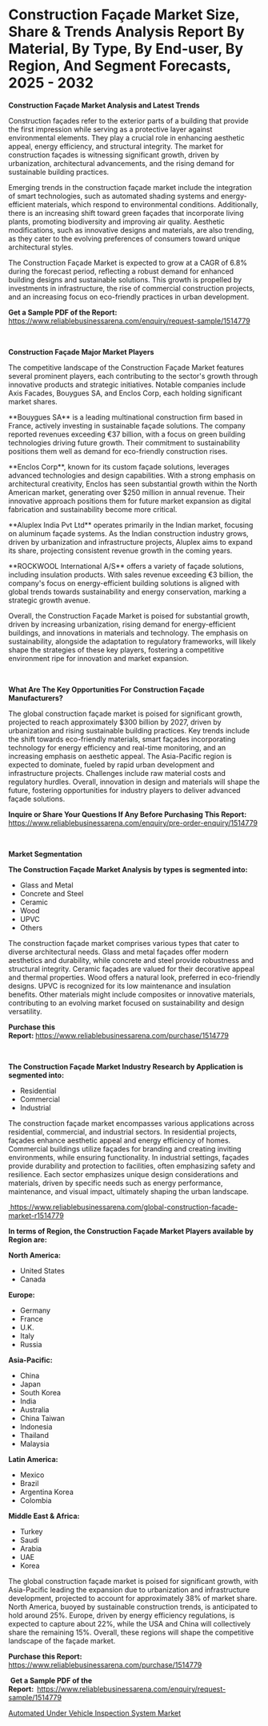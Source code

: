 <p><h1>Construction Façade Market Size, Share & Trends Analysis Report By Material, By Type, By End-user, By Region, And Segment Forecasts, 2025 - 2032</h1></p><p><strong>Construction Façade Market Analysis and Latest Trends</strong></p>
<p><p>Construction façades refer to the exterior parts of a building that provide the first impression while serving as a protective layer against environmental elements. They play a crucial role in enhancing aesthetic appeal, energy efficiency, and structural integrity. The market for construction façades is witnessing significant growth, driven by urbanization, architectural advancements, and the rising demand for sustainable building practices.</p><p>Emerging trends in the construction façade market include the integration of smart technologies, such as automated shading systems and energy-efficient materials, which respond to environmental conditions. Additionally, there is an increasing shift toward green façades that incorporate living plants, promoting biodiversity and improving air quality. Aesthetic modifications, such as innovative designs and materials, are also trending, as they cater to the evolving preferences of consumers toward unique architectural styles.</p><p>The Construction Façade Market is expected to grow at a CAGR of 6.8% during the forecast period, reflecting a robust demand for enhanced building designs and sustainable solutions. This growth is propelled by investments in infrastructure, the rise of commercial construction projects, and an increasing focus on eco-friendly practices in urban development.</p></p>
<p><strong>Get a Sample PDF of the Report:&nbsp;</strong> <a href="https://www.reliablebusinessarena.com/enquiry/request-sample/1514779?utm_campaign=2195&utm_medium=2&utm_source=Github&utm_content=ia&utm_term=29032025&utm_id=construction-facade">https://www.reliablebusinessarena.com/enquiry/request-sample/1514779</a></p>
<p>&nbsp;</p>
<p><strong>Construction Façade Major Market Players</strong></p>
<p><p>The competitive landscape of the Construction Façade Market features several prominent players, each contributing to the sector's growth through innovative products and strategic initiatives. Notable companies include Axis Facades, Bouygues SA, and Enclos Corp, each holding significant market shares.</p><p>**Bouygues SA** is a leading multinational construction firm based in France, actively investing in sustainable façade solutions. The company reported revenues exceeding €37 billion, with a focus on green building technologies driving future growth. Their commitment to sustainability positions them well as demand for eco-friendly construction rises.</p><p>**Enclos Corp**, known for its custom façade solutions, leverages advanced technologies and design capabilities. With a strong emphasis on architectural creativity, Enclos has seen substantial growth within the North American market, generating over $250 million in annual revenue. Their innovative approach positions them for future market expansion as digital fabrication and sustainability become more critical.</p><p>**Aluplex India Pvt Ltd** operates primarily in the Indian market, focusing on aluminum façade systems. As the Indian construction industry grows, driven by urbanization and infrastructure projects, Aluplex aims to expand its share, projecting consistent revenue growth in the coming years.</p><p>**ROCKWOOL International A/S** offers a variety of façade solutions, including insulation products. With sales revenue exceeding €3 billion, the company's focus on energy-efficient building solutions is aligned with global trends towards sustainability and energy conservation, marking a strategic growth avenue.</p><p>Overall, the Construction Façade Market is poised for substantial growth, driven by increasing urbanization, rising demand for energy-efficient buildings, and innovations in materials and technology. The emphasis on sustainability, alongside the adaptation to regulatory frameworks, will likely shape the strategies of these key players, fostering a competitive environment ripe for innovation and market expansion.</p></p>
<p>&nbsp;</p>
<p><strong>What Are The Key Opportunities For Construction Façade Manufacturers?</strong></p>
<p><p>The global construction façade market is poised for significant growth, projected to reach approximately $300 billion by 2027, driven by urbanization and rising sustainable building practices. Key trends include the shift towards eco-friendly materials, smart façades incorporating technology for energy efficiency and real-time monitoring, and an increasing emphasis on aesthetic appeal. The Asia-Pacific region is expected to dominate, fueled by rapid urban development and infrastructure projects. Challenges include raw material costs and regulatory hurdles. Overall, innovation in design and materials will shape the future, fostering opportunities for industry players to deliver advanced façade solutions.</p></p>
<p><strong>Inquire or Share Your Questions If Any Before Purchasing This Report:</strong> <a href="https://www.reliablebusinessarena.com/enquiry/pre-order-enquiry/1514779?utm_campaign=2195&utm_medium=2&utm_source=Github&utm_content=ia&utm_term=29032025&utm_id=construction-facade">https://www.reliablebusinessarena.com/enquiry/pre-order-enquiry/1514779</a></p>
<p>&nbsp;</p>
<p><strong>Market Segmentation</strong></p>
<p><strong>The Construction Façade Market Analysis by types is segmented into:</strong></p>
<p><ul><li>Glass and Metal</li><li>Concrete and Steel</li><li>Ceramic</li><li>Wood</li><li>UPVC</li><li>Others</li></ul></p>
<p><p>The construction façade market comprises various types that cater to diverse architectural needs. Glass and metal façades offer modern aesthetics and durability, while concrete and steel provide robustness and structural integrity. Ceramic façades are valued for their decorative appeal and thermal properties. Wood offers a natural look, preferred in eco-friendly designs. UPVC is recognized for its low maintenance and insulation benefits. Other materials might include composites or innovative materials, contributing to an evolving market focused on sustainability and design versatility.</p></p>
<p><strong>Purchase this Report:&nbsp;</strong><a href="https://www.reliablebusinessarena.com/purchase/1514779?utm_campaign=2195&utm_medium=2&utm_source=Github&utm_content=ia&utm_term=29032025&utm_id=construction-facade">https://www.reliablebusinessarena.com/purchase/1514779</a></p>
<p>&nbsp;</p>
<p><strong>The Construction Façade Market Industry Research by Application is segmented into:</strong></p>
<p><ul><li>Residential</li><li>Commercial</li><li>Industrial</li></ul></p>
<p><p>The construction façade market encompasses various applications across residential, commercial, and industrial sectors. In residential projects, façades enhance aesthetic appeal and energy efficiency of homes. Commercial buildings utilize façades for branding and creating inviting environments, while ensuring functionality. In industrial settings, façades provide durability and protection to facilities, often emphasizing safety and resilience. Each sector emphasizes unique design considerations and materials, driven by specific needs such as energy performance, maintenance, and visual impact, ultimately shaping the urban landscape.</p></p>
<p><a href="https://www.reliablebusinessarena.com/global-construction-facade-market-r1514779?utm_campaign=2195&utm_medium=2&utm_source=Github&utm_content=ia&utm_term=29032025&utm_id=construction-facade">&nbsp;https://www.reliablebusinessarena.com/global-construction-facade-market-r1514779</a></p>
<p><strong>In terms of Region, the Construction Façade Market Players available by Region are:</strong></p>
<p>
    <p> <strong> North America: </strong>
        <ul>
            <li>United States</li>
            <li>Canada</li>
        </ul>
        </p> 
    <p> <strong> Europe: </strong>
        <ul>
            <li>Germany</li>
            <li>France</li>
            <li>U.K.</li>
            <li>Italy</li>
            <li>Russia</li>
        </ul>
        </p> 
    <p> <strong> Asia-Pacific: </strong>
        <ul>
            <li>China</li>
            <li>Japan</li>
            <li>South Korea</li>
            <li>India</li>
            <li>Australia</li>
            <li>China Taiwan</li>
            <li>Indonesia</li>
            <li>Thailand</li>
            <li>Malaysia</li>
        </ul>
        </p> 
    <p> <strong> Latin America: </strong>
        <ul>
            <li>Mexico</li>
            <li>Brazil</li>
            <li>Argentina Korea</li>
            <li>Colombia</li>
        </ul>
        </p> 
    <p> <strong> Middle East & Africa: </strong>
        <ul>
            <li>Turkey</li>
            <li>Saudi</li>
            <li>Arabia</li>
            <li>UAE</li>
            <li>Korea</li>
        </ul>
    </p>
    </p>
<p><p>The global construction façade market is poised for significant growth, with Asia-Pacific leading the expansion due to urbanization and infrastructure development, projected to account for approximately 38% of market share. North America, buoyed by sustainable construction trends, is anticipated to hold around 25%. Europe, driven by energy efficiency regulations, is expected to capture about 22%, while the USA and China will collectively share the remaining 15%. Overall, these regions will shape the competitive landscape of the façade market.</p></p>
<p><strong>Purchase this Report: </strong><a href="https://www.reliablebusinessarena.com/purchase/1514779?utm_campaign=2195&utm_medium=2&utm_source=Github&utm_content=ia&utm_term=29032025&utm_id=construction-facade">https://www.reliablebusinessarena.com/purchase/1514779</a></p>
<p>&nbsp;<strong>Get a Sample PDF of the Report:&nbsp;&nbsp;</strong><a href="https://www.reliablebusinessarena.com/enquiry/request-sample/1514779?utm_campaign=2195&utm_medium=2&utm_source=Github&utm_content=ia&utm_term=29032025&utm_id=construction-facade">https://www.reliablebusinessarena.com/enquiry/request-sample/1514779</a></p>
<p><strong></strong></p>
<p><p><a href="https://github.com/JakirUddin511/Market-Research-Report-List-2/blob/main/automated-under-vehicle-inspection-system-market.md?utm_campaign=2195&utm_medium=2&utm_source=Github&utm_content=ia&utm_term=29032025&utm_id=construction-facade">Automated Under Vehicle Inspection System Market</a></p></p>